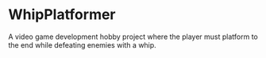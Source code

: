 # WhipPlatformer
A video game development hobby project where the player must platform to the end while defeating enemies with a whip.
